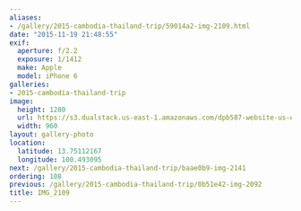 ```yaml
---
aliases:
- /gallery/2015-cambodia-thailand-trip/59014a2-img-2109.html
date: "2015-11-19 21:48:55"
exif:
  aperture: f/2.2
  exposure: 1/1412
  make: Apple
  model: iPhone 6
galleries:
- 2015-cambodia-thailand-trip
image:
  height: 1280
  url: https://s3.dualstack.us-east-1.amazonaws.com/dpb587-website-us-east-1/asset/gallery/2015-cambodia-thailand-trip/59014a2-img-2109~1280.jpg
  width: 960
layout: gallery-photo
location:
  latitude: 13.75112167
  longitude: 100.493095
next: /gallery/2015-cambodia-thailand-trip/baae0b9-img-2141
ordering: 108
previous: /gallery/2015-cambodia-thailand-trip/0b51e42-img-2092
title: IMG_2109
---
```

